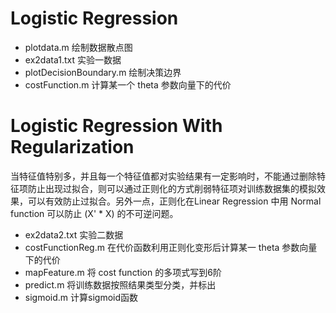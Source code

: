 # Logistic Regression
* plotdata.m 绘制数据散点图
* ex2data1.txt 实验一数据
* plotDecisionBoundary.m 绘制决策边界
* costFunction.m 计算某一个 theta 参数向量下的代价

# Logistic Regression With Regularization
当特征值特别多，并且每一个特征值都对实验结果有一定影响时，不能通过删除特征项防止出现过拟合，则可以通过正则化的方式削弱特征项对训练数据集的模拟效果，可以有效防止过拟合。另外一点，正则化在Linear Regression 中用 Normal function 可以防止 (X' * X) 的不可逆问题。
* ex2data2.txt 实验二数据
* costFunctionReg.m 在代价函数利用正则化变形后计算某一 theta 参数向量下的代价
* mapFeature.m 将 cost function 的多项式写到6阶
* predict.m 将训练数据按照结果类型分类，并标出
* sigmoid.m 计算sigmoid函数
